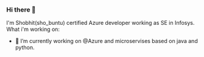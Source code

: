 ### Hi there 👋
I'm Shobhit(sho_buntu) certified Azure developer working as SE in Infosys.
What i'm working on:

- 🔭 I’m currently working on @Azure and microservises based on java and python.
